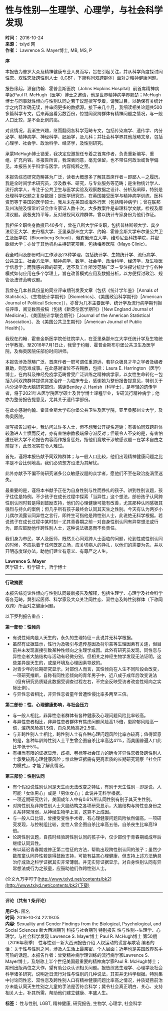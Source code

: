# 性与性别—生理学、心理学，与社会科学发现

**时间：** 2016-10-24  
**来源：** txlyd 网  
**作者：** Lawrence S. Mayer博士, MB, MS, P  

**序**

本报告为普罗大众及精神健康专业人员而写，旨在引起关注，并从科学角度探讨同性恋、双性恋及跨性别人士（LGBT，下简称同双跨群体）面对之精神健康问题。

报告缘起，源自约翰．霍普金斯医院（Johns Hopkins Hospital）前首席精神病学家Paul R. McHugh（医学）博士之邀请，他是世界精神病学界翘楚；McHugh博士与同事就性倾向与性别认同之若干议题撰写专着，请我过目，以确保有关统计学之内容准确无误，并审阅更多的数据源。接下来几个月，我细读相关论题共500多篇科学专文，后来再追看另数百份，惊觉同双跨群体有精神问题之情况，与一般人口比较，是不合比例的高。

对此情况，我渐生兴趣，继而翻阅各科学范畴专文，包括传染病学、遗传学、内分泌学、精神病学、神经科学、胚胎学，及儿科；并社会科学界其他范畴文章，包括心理学、社会学、政治科学、经济学，及性别研究。

承蒙McHugh博士错爱，我决定应邀担任专着之首席作者，负责重新编写、重组、扩充内容。本报告所言，我深表同意，毫无保留，也不带任何政治或哲学偏见。本报告关乎科学与医学，内容纯粹之至。

本报告综览研究范畴甚为广泛，读者大概想多了解其首席作者－即鄙人－之履历。我是全时间学术研究员，涉及教书、研究，与专业服务等范畴；是生物统计学人、流行病学人，专注于公共卫生与医学实验及观察数据之设计、分析及阐释，特别是处理科学议题之复杂数据；是医学研究员，在英国接受医学与精神病学训练，医科资历等于美国的医学硕士。我从未在美国或海外行医（包括精神病学）；曾在联邦及州法院及恒常听证会作专家证人数十次，大多数案件是审理科学文献，检视及厘清议题。我极支持平等，反对歧视同双跨群体，曾以统计专家身份为他们作证。

我担任全职终身教授已40多年，曾在八所大学任专职，包括普林斯顿大学、宾夕法尼亚大学、史丹福大学、亚里桑那州立大学、约翰．霍普金斯大学布尔堡公共卫生及医学院（Bloomberg School）、俄亥俄州立大学、维珍尼亚科技学院，并密歇根大学；亦曾于其他机构主持研究项目，包括梅奥医院（Mayo Clinic）。

我全时间及部份时间工作涉及23种学理，包括统计学、生物统计学、流行病学、公共卫生、社会方法学、精神病学、数学、社会学、政治科学、经济学，及生物医学信息学；而我感兴趣的研究，远不及工作所涉范畴广泛－专注探讨统计学与各种模式如何应用在多个学理上，旨在改善模式应用及数据分析，以方便探讨政治、规管及法律范畴议题。

我曾在几本甚具份量的同业评审期刊发表文章（包括《统计学年鉴》［Annals of Statistics］、《生物统计学期刊》［Biometrics］、《美国政治科学期刊》［American Journal of Political Science］），亦曾为几本主要医学、统计学及流行病学期刊担任评审，阅览数百投稿（包括《新英伦医学期刊》［New England Journal of Medicine］、《美国统计学联会期刊》［Journal of the American Statistical Association］、及《美国公共卫生期刊》［American Journal of Public Health］）。

我现在约翰．霍普金斯医学院任驻院学人，在亚里桑那州立大学任统计学及生物统计学教授。至2016年7月1日止，我曾于约翰．霍普金斯布尔堡公共卫生及医学院，及梅奥医院任部份时间讲师。

本报告涉及范畴广泛，首席作者一职可谓任重道远，若非众极具才华之学者及编者襄助，则恐难成事。在此感谢诸位不吝赐教，包括：Laura E. Harrington（医学）博士，在内科及神经免疫学范畴曾受广泛训练之精神病学家，以女性生命转化－包括为同双跨群体提供肯定治疗－为临床专业，感谢她为整份报告提意见，特别关于内分泌学及大脑研究部份。感谢Bentley J. Hanish（科学士），是年轻的遗传学者，将于2021年从医学院医学硕士及哲学博士课程毕业，专研流行精神病学；他亦为整份报告提意见，尤其关于遗传学部份。

在此亦感谢约翰．霍普金斯大学布尔堡公共卫生及医学院，亚里桑那州立大学，及梅奥医院。

撰写报告过程中，我访问过许多人士，但不想我公开提名道谢；有害怕同双跨群体较激进人士愤而反对，亦有害怕宗教极端保守派反对；但最令人不安的是，有害怕遭任职大学不论报告内容而作报复惩处，指他们竟敢干涉敏感议题－在学术自由之前提下，此景况实在令人难过。

首先，谨将本报告献予同双跨群体；与一般人口比较，他们出现精神健康问题之比率是不合比例地高。我们必须想方设法为其解忧。

此外亦献予不偏不倚研究诸多公众敏感议题的众学者，愿他们不至在政治旋涡里迷失。

最重要的是，谨将本书献予正在为自身性别与性而挣扎的孩子。讲到性别议题，孩子往往是特例。不少孩子在成长过程中探索「当异性」这个想法，部份孩子认同跨性别认同时若是得到鼓励支持，他们的心理健康可能有改善，尤其那种认同感极其强烈与持久的案例；但几乎所有孩子最终会认同其天生之性别。今天有认为两岁小儿偶尔流露认同异性之言行，即终生可指他是跨性别人士，此说绝无科学根据。若说孩子在成长过程中某时刻－尤其青春期之前－对自身性别认同有异常想法或行为，即应鼓励他作跨性别人士，这种说法极恶而不负责任。

我们身为巿民、学人及医师，既然关心同双跨人士面临的问题，论到性或性别认同的时候，不应执着于任何既定立场，应关切病人的挣扎，以他们的需要为先，并以开明态度谋办法，助他们建立有意义、有尊严之人生。

**Lawrence S. Mayer**  
医学硕士、科学硕士，哲学博士  

---  

**行政摘要**

本报告综览论性倾向与性别认同最新报告及解释，包括生理学、心理学及社会科学等各范畴，冀引起医师、科学家及大众关注同性恋、双性恋及跨性别群体（下称同双跨）所面对之健康问题。

以下罗列报告重点：

**第一部份：性倾向**

- 有说性倾向是人天生的，永久的生理特征－此说并无科学根据。
- 虽然有证据显示，性行为及吸引与遗传基因及荷尔蒙等生理因素有关连，但目前并未发现直接引致某种性倾向之生理学成因。此外有研究员发现，同性恋与异性恋者大脑结构与活动有轻微分别，但相关之神经生物学发现无法证明，这些差异是天生的，或是环境及心理因素导致的。
- 对青少年的长期研究显示，对部份人而言，其性倾向在人生不同阶段会改变，一项研究推断，自称有同性恋倾向的青年男子中，近八成于成年后改变说法（但有研究员质疑此数据受调查过程左右，不完全反映受访者改变性倾向之实际比例）。
- 与异性恋者相比，非异性恋者童年曾遭性侵比率多两至三倍。

**第二部份：性、心理健康影响，与社会压力**

- 与一般人相比，非异性恋者群体有各种健康及心理问题风险比率较高。
- 与异性恋者相比，非异性恋者群体有焦虑问题风险高1.5倍，患抑郁风险高一倍，滥药风险高1.5倍，自杀风险高近2.5倍。
- 与非跨性别人士相比，跨性别人士有各种心理问题风险比率亦较高；值得留意的是，各种年龄跨性别人士平生曾企图自杀比率高达41%，而美国普遍人口此比率低于5%。
- 有相当有限的证据显示，歧视、卷标等社会压力的确令非异性恋者及跨性别人士承受较高心理健康风险；惟此种证据需有更高素质的长期研究观察「社会压力模式」，才能了解此情况。

**第三部份：性别认同**

- 有个假设说性别认同是天生而无法改变之特征，有别于天生性别－即是说，人可能「女体男心」或是「男体女心」；此说并无科学根据。
- 一项近期研究估计，美国成年人中有0.6%所认同性别有别于其天生性别。
- 对跨性别及非跨性别人士大脑结构之各项研究显示，大脑结构与跨性恋身份之关系非常薄弱，从神经生物学上言，这算不上成因。
- 与一般人口比较，曾接受变性手术者，有心理健康问题风险依然偏高。一项研究发现，与控制组比较，变性人曾企图自杀比率高五倍，自杀丧生比率高19倍。
- 论跨性别议题，自孩时经验跨性别认同的孩子中，仅少部份于青春期或成年后继续认同异性。
- 有以延迟青春期或修正第二性征的方法，帮助出现跨性别认同的孩子；虽然少数孩童认同异性若是得鼓励支持，可能有益其心理健康，但支持上述方法确具治疗成效之科学证据其实非常薄弱。并无实际证据显示，对自身性别认同有异常想法或行为之孩童，应鼓助他们作跨性别人士。

(全文九万字可于[http://www.txlyd.net/contents/bk2](http://www.txlyd.net/contents/bk2)下载)

---

**评论（共有 1 条评论）**

**用户名:** 匿名  
**时间:** 2016-10-24 22:19:05  
**内容:** 
Sexuality and Gender Findings from the Biological, Psychological, and Social Sciences 新大西洲期刊 科技与社会期刊 特别报告 性与性别--生理学、心理学，与社会科学发现 Lawrence S. Mayer博士 Paul R. McHugh博士 第50期（2016年秋季） 性与性别－新大西洲报告介绍 人权运动的谎言与欺凌 编者的话：关于性与性别之问，涉及人生活上最亲密、个人层面；近年也是美国政界炙手可热的话题。本报告作者：曾受精神病学理训练的流行病学家Lawrence S. Mayer博士，及堪称上半个世纪美国最重要的精神病学家Paul R. McHugh博士；期刊出版两位之大作，望有助公众认识相关问题。报告综览生理学、心理学及社会科学诸多研究，说明近日流行对性与性别的几种说法，其实并无科学根据。特别集中讨论同性恋、双性恋及跨性别人口有精神健康问题比率高之情况，并质疑目前治疗未能认同天生性别之儿童的手法是否符合科学；冀令社会真正明白、关心、支持相关人士，补其所需，帮助他们建立健康、丰盛人生。

**标签：** 性与性别, LGBT, 精神健康, 研究报告, 生物学, 心理学, 社会科学